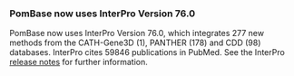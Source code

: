 ### PomBase now uses InterPro Version 76.0
<!-- pombase_flags: frontpage -->
<!-- newsfeed_thumbnail: interpro_32px.png -->

PomBase now uses InterPro Version 76.0, which integrates 277 new methods
from the CATH-Gene3D (1), PANTHER (178) and CDD (98) databases.
InterPro cites 59846 publications in PubMed.  See the InterPro
[release notes](https://www.ebi.ac.uk/interpro/release_notes/)
for further information.
